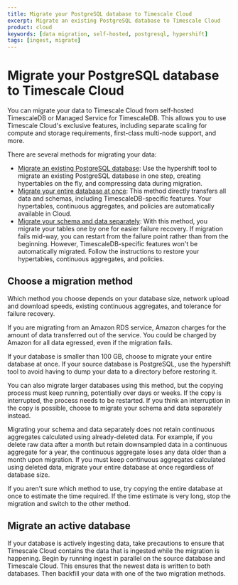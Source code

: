 ```yaml
---
title: Migrate your PostgreSQL database to Timescale Cloud
excerpt: Migrate an existing PostgreSQL database to Timescale Cloud
product: cloud
keywords: [data migration, self-hosted, postgresql, hypershift]
tags: [ingest, migrate]
---
```


# Migrate your PostgreSQL database to Timescale Cloud

You can migrate your data to Timescale Cloud from self-hosted TimescaleDB or
Managed Service for TimescaleDB. This allows you to use Timescale Cloud's
exclusive features, including separate scaling for compute and storage
requirements, first-class multi-node support, and more.

There are several methods for migrating your data:

*   [Migrate an existing PostgreSQL database][hypershift]: Use the
    hypershift tool to migrate an existing PostgreSQL database in one step,
    creating hypertables on the fly, and compressing data during migration.
*   [Migrate your entire database at once][migrate-entire]: This method
    directly transfers all data and schemas, including TimescaleDB-specific
    features. Your hypertables, continuous aggregates, and policies are
    automatically available in Cloud.
*   [Migrate your schema and data separately][migrate-separately]: With this
    method, you migrate your tables one by one for easier failure recovery. If
    migration fails mid-way, you can restart from the failure point rather than
    from the beginning. However, TimescaleDB-specific features won't be
    automatically migrated. Follow the instructions to restore your hypertables,
    continuous aggregates, and policies.

## Choose a migration method

Which method you choose depends on your database size, network upload and
download speeds, existing continuous aggregates, and tolerance for failure
recovery.

<highlight type="note">
If you are migrating from an Amazon RDS service, Amazon charges for the amount
of data transferred out of the service. You could be charged by Amazon for all
data egressed, even if the migration fails.
</highlight>

If your database is smaller than 100&nbsp;GB, choose to migrate your entire
database at once. If your source database is PostgreSQL, use the hypershift
tool to avoid having to dump your data to a directory before restoring it.

You can also migrate larger databases using this method, but
the copying process must keep running, potentially over days or weeks. If the
copy is interrupted, the process needs to be restarted. If you think an
interruption in the copy is possible, choose to migrate your schema and data
separately instead.

<highlight type="warning">
Migrating your schema and data separately does not retain continuous aggregates
calculated using already-deleted data. For example, if you delete raw data after
a month but retain downsampled data in a continuous aggregate for a year, the
continuous aggregate loses any data older than a month upon migration. If you
must keep continuous aggregates calculated using deleted data, migrate your
entire database at once regardless of database size.
</highlight>

If you aren't sure which method to use, try copying the entire database at once
to estimate the time required. If the time estimate is very long, stop the
migration and switch to the other method.

## Migrate an active database

If your database is actively ingesting data, take precautions to ensure that
Timescale Cloud contains the data that is ingested while the migration is
happening. Begin by running ingest in parallel on the source database and
Timescale Cloud. This ensures that the newest data is written to both databases.
Then backfill your data with one of the two migration methods.

[migrate-entire]: /cloud/:currentVersion:/migrate-to-cloud/entire-database/
[migrate-separately]: /cloud/:currentVersion:/migrate-to-cloud/schema-then-data/
[hypershift]: /cloud/:currentVersion:/migrate-to-cloud/hypershift/
